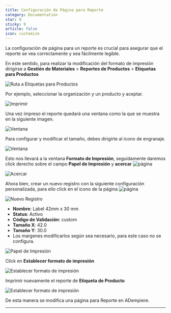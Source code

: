 ```yaml
---
title: Configuración de Página para Reporte
category: Documentation
star: 9
sticky: 9
article: false
icon: customize
---
```


La configuración de página para un reporte es crucial para asegurar que el reporte se vea correctamente y sea fácilmente legible.

En este sentido, para realizar la modificación del formato de impresión dirigirse a **Gestión de Materiales** > **Reportes de Productos** > **Etiquetas para Productos**

![Ruta a Etiquetas para Productos](/assets/img/docs/general/path.png)

Por ejemplo, seleccionar la organización y un producto y aceptar.

![Imprimir](/assets/img/docs/general/product-label.png)

Una vez impreso el reporte quedará una ventana como la que se muestra en la siguiente imagen.

![Ventana](/assets/img/docs/general/print.png)

Para configurar y modificar el tamaño, debes dirigirte al icono de engranaje.

![Ventana](/assets/img/docs/general/select-config.png)

Esto nos llevará a la ventana **Formato de Impresión**, seguidamente daremos click derecho sobre el campo **Papel de Impresión** y **acercar**   ![**página**](/assets/img/docs/basic-rules/image9.png) 

![Acercar](/assets/img/docs/general/print-format.png)

Ahora bien, crear un nuevo registro con la siguiente configuración personalizada, para ello click en el ícono de la página  ![**página**](/assets/img/docs/basic-rules/image3.png)

![Nuevo Registro](/assets/img/docs/general/new-record.png)

- **Nombre**: Label 42mm x 30 mm
- **Status**: Activo
- **Código de Validación**: custom
- **Tamaño X**: 42.0
- **Tamaño Y**: 30.0
- Los margenes modificarlos según sea necesario, para este caso no se configura.

![Papel de Impresión](/assets/img/docs/general/print-paper.png)

Click en **Establecer formato de impresión**

![Establecer formato de impresión](/assets/img/docs/general/set-print-format.png)

Imprimir nuevamente el reporte de **Etiqueta de Producto**

![Establecer formato de impresión](/assets/img/docs/general/product-labe-42x30mm.png)

De esta manera se modifica una página para Reporte en ADempiere.

---
